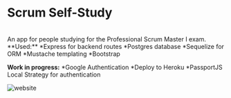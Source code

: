  # Scrum Self-Study
 <br>
An app for people studying for the Professional Scrum Master I exam.
<br>
**Used:**
*Express for backend routes
*Postgres database
*Sequelize for ORM
*Mustache templating
*Bootstrap


**Work in progress:**
*Google Authentication
*Deploy to Heroku
*PassportJS Local Strategy for authentication

![website](https://i.imgur.com/giVE1CF.png)
